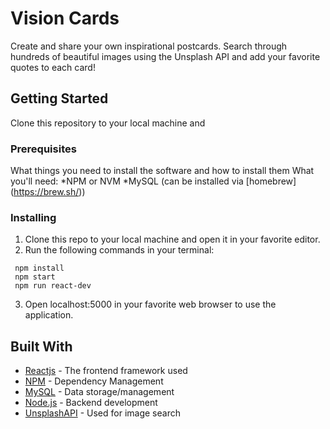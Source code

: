 # Vision Cards

Create and share your own inspirational postcards. Search through hundreds of beautiful images using the Unsplash API and add your favorite quotes to each card! 

## Getting Started

Clone this repository to your local machine and 

### Prerequisites

What things you need to install the software and how to install them
What you'll need:
*NPM or NVM
*MySQL (can be installed via [homebrew] (https://brew.sh/))

### Installing

1) Clone this repo to your local machine and open it in your favorite editor.
2) Run the following commands in your terminal:
  ```
   npm install
   npm start
   npm run react-dev
  ```
3) Open localhost:5000 in your favorite web browser to use the application.


## Built With

* [Reactjs](https://reactjs.org/) - The frontend framework used
* [NPM](https://www.npmjs.com/) - Dependency Management
* [MySQL](https://www.npmjs.com/package/mysql) - Data storage/management
* [Node.js](https://nodejs.org/en/) - Backend development
* [UnsplashAPI](https://unsplash.com/) - Used for image search
